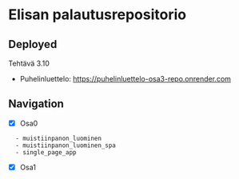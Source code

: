 # Elisan palautusrepositorio

## Deployed
Tehtävä 3.10
  - Puhelinluettelo: https://puhelinluettelo-osa3-repo.onrender.com

## Navigation
- [x] Osa0
```
  - muistiinpanon_luominen
  - muistiinpanon_luominen_spa
  - single_page_app
```
- [x] Osa1

